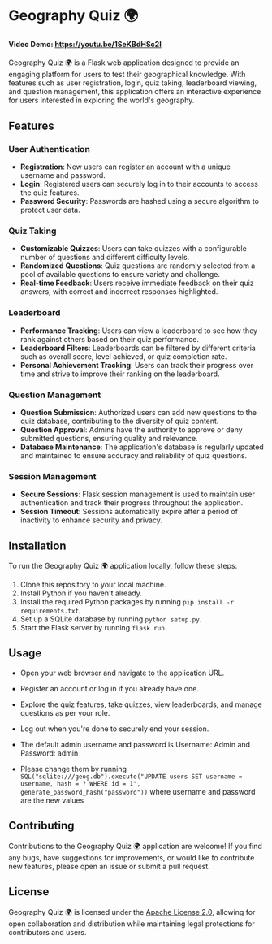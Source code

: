 # Geography Quiz 🌍
#### Video Demo:  <https://youtu.be/1SeKBdHSc2I>
Geography Quiz 🌍 is a Flask web application designed to provide an engaging platform for users to test their geographical knowledge. With features such as user registration, login, quiz taking, leaderboard viewing, and question management, this application offers an interactive experience for users interested in exploring the world's geography.

## Features

### User Authentication
- **Registration**: New users can register an account with a unique username and password.
- **Login**: Registered users can securely log in to their accounts to access the quiz features.
- **Password Security**: Passwords are hashed using a secure algorithm to protect user data.

### Quiz Taking
- **Customizable Quizzes**: Users can take quizzes with a configurable number of questions and different difficulty levels.
- **Randomized Questions**: Quiz questions are randomly selected from a pool of available questions to ensure variety and challenge.
- **Real-time Feedback**: Users receive immediate feedback on their quiz answers, with correct and incorrect responses highlighted.

### Leaderboard
- **Performance Tracking**: Users can view a leaderboard to see how they rank against others based on their quiz performance.
- **Leaderboard Filters**: Leaderboards can be filtered by different criteria such as overall score, level achieved, or quiz completion rate.
- **Personal Achievement Tracking**: Users can track their progress over time and strive to improve their ranking on the leaderboard.

### Question Management
- **Question Submission**: Authorized users can add new questions to the quiz database, contributing to the diversity of quiz content.
- **Question Approval**: Admins have the authority to approve or deny submitted questions, ensuring quality and relevance.
- **Database Maintenance**: The application's database is regularly updated and maintained to ensure accuracy and reliability of quiz questions.

### Session Management
- **Secure Sessions**: Flask session management is used to maintain user authentication and track their progress throughout the application.
- **Session Timeout**: Sessions automatically expire after a period of inactivity to enhance security and privacy.

## Installation

To run the Geography Quiz 🌍 application locally, follow these steps:

1. Clone this repository to your local machine.
2. Install Python if you haven't already.
3. Install the required Python packages by running `pip install -r requirements.txt`.
4. Set up a SQLite database by running `python setup.py`.
5. Start the Flask server by running `flask run`.

## Usage

- Open your web browser and navigate to the application URL.
- Register an account or log in if you already have one.
- Explore the quiz features, take quizzes, view leaderboards, and manage questions as per your role.
- Log out when you're done to securely end your session.

- The default admin username and password is Username: Admin and Password: admin
- Please change them by running `SQL("sqlite:///geog.db").execute("UPDATE users SET username = username, hash = ? WHERE id = 1", generate_password_hash("password"))` where username and password are the new values

## Contributing

Contributions to the Geography Quiz 🌍 application are welcome! If you find any bugs, have suggestions for improvements, or would like to contribute new features, please open an issue or submit a pull request.

## License

Geography Quiz 🌍 is licensed under the [Apache License 2.0](LICENSE), allowing for open collaboration and distribution while maintaining legal protections for contributors and users.
